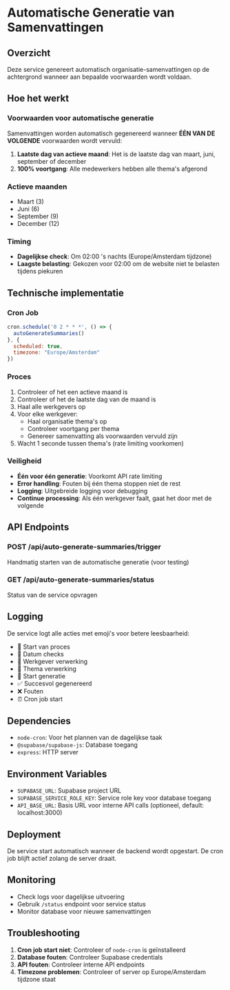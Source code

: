 # Automatische Generatie van Samenvattingen

## Overzicht
Deze service genereert automatisch organisatie-samenvattingen op de achtergrond wanneer aan bepaalde voorwaarden wordt voldaan.

## Hoe het werkt

### Voorwaarden voor automatische generatie
Samenvattingen worden automatisch gegenereerd wanneer **ÉÉN VAN DE VOLGENDE** voorwaarden wordt vervuld:

1. **Laatste dag van actieve maand**: Het is de laatste dag van maart, juni, september of december
2. **100% voortgang**: Alle medewerkers hebben alle thema's afgerond

### Actieve maanden
- Maart (3)
- Juni (6) 
- September (9)
- December (12)

### Timing
- **Dagelijkse check**: Om 02:00 's nachts (Europe/Amsterdam tijdzone)
- **Laagste belasting**: Gekozen voor 02:00 om de website niet te belasten tijdens piekuren

## Technische implementatie

### Cron Job
```javascript
cron.schedule('0 2 * * *', () => {
  autoGenerateSummaries()
}, {
  scheduled: true,
  timezone: "Europe/Amsterdam"
})
```

### Proces
1. Controleer of het een actieve maand is
2. Controleer of het de laatste dag van de maand is
3. Haal alle werkgevers op
4. Voor elke werkgever:
   - Haal organisatie thema's op
   - Controleer voortgang per thema
   - Genereer samenvatting als voorwaarden vervuld zijn
5. Wacht 1 seconde tussen thema's (rate limiting voorkomen)

### Veiligheid
- **Één voor één generatie**: Voorkomt API rate limiting
- **Error handling**: Fouten bij één thema stoppen niet de rest
- **Logging**: Uitgebreide logging voor debugging
- **Continue processing**: Als één werkgever faalt, gaat het door met de volgende

## API Endpoints

### POST /api/auto-generate-summaries/trigger
Handmatig starten van de automatische generatie (voor testing)

### GET /api/auto-generate-summaries/status
Status van de service opvragen

## Logging
De service logt alle acties met emoji's voor betere leesbaarheid:
- 🔄 Start van proces
- 📅 Datum checks
- 👥 Werkgever verwerking
- 📝 Thema verwerking
- 🚀 Start generatie
- ✅ Succesvol gegenereerd
- ❌ Fouten
- ⏰ Cron job start

## Dependencies
- `node-cron`: Voor het plannen van de dagelijkse taak
- `@supabase/supabase-js`: Database toegang
- `express`: HTTP server

## Environment Variables
- `SUPABASE_URL`: Supabase project URL
- `SUPABASE_SERVICE_ROLE_KEY`: Service role key voor database toegang
- `API_BASE_URL`: Basis URL voor interne API calls (optioneel, default: localhost:3000)

## Deployment
De service start automatisch wanneer de backend wordt opgestart. De cron job blijft actief zolang de server draait.

## Monitoring
- Check logs voor dagelijkse uitvoering
- Gebruik `/status` endpoint voor service status
- Monitor database voor nieuwe samenvattingen

## Troubleshooting
1. **Cron job start niet**: Controleer of `node-cron` is geïnstalleerd
2. **Database fouten**: Controleer Supabase credentials
3. **API fouten**: Controleer interne API endpoints
4. **Timezone problemen**: Controleer of server op Europe/Amsterdam tijdzone staat
